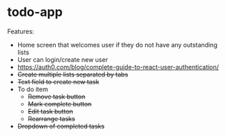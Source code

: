 # todo-app

Features:
- Home screen that welcomes user if they do not have any outstanding lists
- User can login/create new user
- https://auth0.com/blog/complete-guide-to-react-user-authentication/
- ~~Create multiple lists separated by tabs~~
- ~~Text field to create new task~~
- To do item
    - ~~Remove task button~~
    - ~~Mark complete button~~
    - ~~Edit task button~~
    - ~~Rearrange tasks~~
- ~~Dropdown of completed tasks~~
